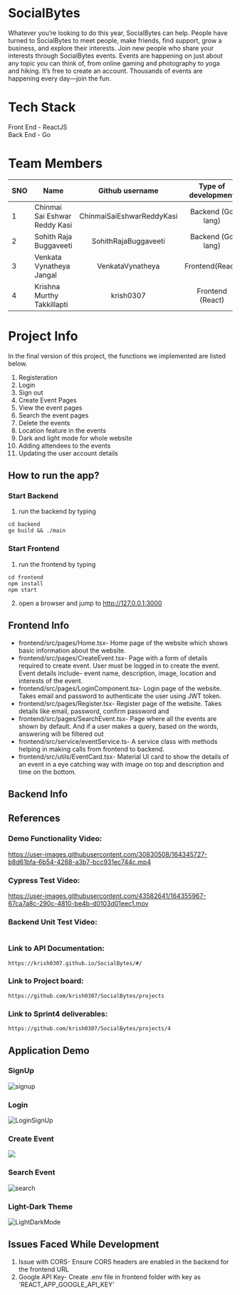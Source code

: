 # SocialBytes
Whatever you’re looking to do this year, SocialBytes can help. People have turned to SocialBytes to meet people, make friends, find support, grow a business, and explore their interests. Join new people who share your interests through SocialBytes events. Events are happening on just about any topic you can think of, from online gaming and photography to yoga and hiking. It’s free to create an account. Thousands of events are happening every day—join the fun.

# Tech Stack
Front End - ReactJS
<br> Back End - Go

# Team Members
SNO | Name                          | Github username| Type of development|
--- | -------------                 |:-------------: | :------------------:
1   | Chinmai Sai Eshwar Reddy Kasi   | ChinmaiSaiEshwarReddyKasi       | Backend (Go lang)  |
2   | Sohith Raja Buggaveeti                   | SohithRajaBuggaveeti    | Backend (Go lang)    |
3   | Venkata Vynatheya Jangal                  | VenkataVynatheya         | Frontend(React)    |
4   | Krishna Murthy Takkillapti               | krish0307 | Frontend (React)

# Project Info

In the final version of this project, the functions we implemented are listed below.
1. Registeration
2. Login 
3. Sign out
4. Create Event Pages
5. View the event pages
6. Search the event pages
7. Delete the events
8. Location feature in the events
9. Dark and light mode for whole website
10. Adding attendees to the events
11. Updating the user account details

## How to run the app?

### Start Backend

1. run the backend by typing
```
cd backend
go build && ./main
```
### Start Frontend
1. run the frontend by typing
```
cd frontend
npm install
npm start
```
2. open a browser and jump to http://127.0.0.1:3000

## Frontend Info
* frontend/src/pages/Home.tsx- Home page of the website which shows basic information about the website.
* frontend/src/pages/CreateEvent.tsx- Page with a form of details required to create event. User must be logged in to create the event. Event details include- event name, description, image, location and interests of the event.
* frontend/src/pages/LoginComponent.tsx- Login page of the website. Takes email and password to authenticate the user using JWT token.
* frontend/src/pages/Register.tsx- Register page of the website. Takes details like email, password, confirm password and 
* frontend/src/pages/SearchEvent.tsx- Page where all the events are shown by default. And if a user makes a query, based on the words, answering will be filtered out
* frontend/src/service/eventService.ts- A service class with methods helping in making calls from frontend to backend. 
* frontend/src/utils/EventCard.tsx- Material UI card to show the details of an event in a eye catching way with image on top and description and time on the bottom. 

## Backend Info


## References

### Demo Functionality Video:

https://user-images.githubusercontent.com/30830508/164345727-b8d61bfa-6b54-4268-a3b7-bcc931ec744c.mp4


### Cypress Test Video:

https://user-images.githubusercontent.com/43582641/164355967-67ca7a8c-290c-4810-be4b-d0103d01eec1.mov


### Backend Unit Test Video:
```

```

### Link to API Documentation:
```
https://krish0307.github.io/SocialBytes/#/
```

### Link to Project board:
```
https://github.com/krish0307/SocialBytes/projects
```

### Link to Sprint4 deliverables:
```
https://github.com/krish0307/SocialBytes/projects/4
```

## Application Demo
### SignUp
![signup](https://user-images.githubusercontent.com/17436125/164298219-d1a5e6bf-0a84-4f42-bb3c-055bf15cc968.gif)

### Login
![LoginSignUp](https://user-images.githubusercontent.com/17436125/164298305-3341d787-c4f9-42ee-8a2e-fda290a9bd08.gif)


### Create Event
![](gifs/createEvent.gif)

### Search Event
![search](https://user-images.githubusercontent.com/17436125/163258645-f659a877-87dd-423d-8afe-f54f3e9f306f.gif)

### Light-Dark Theme
![LightDarkMode](https://user-images.githubusercontent.com/17436125/164293199-b71dab89-4b70-4f98-97d6-eef7b558cc3b.gif)

## Issues Faced While Development
1. Issue with CORS- Ensure CORS headers are enabled in the backend for the frontend URL
2. Google API Key- Create .env file in frontend folder with key as 'REACT_APP_GOOGLE_API_KEY'
